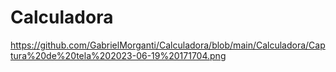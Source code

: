 # Calculadora

https://github.com/GabrielMorganti/Calculadora/blob/main/Calculadora/Captura%20de%20tela%202023-06-19%20171704.png
